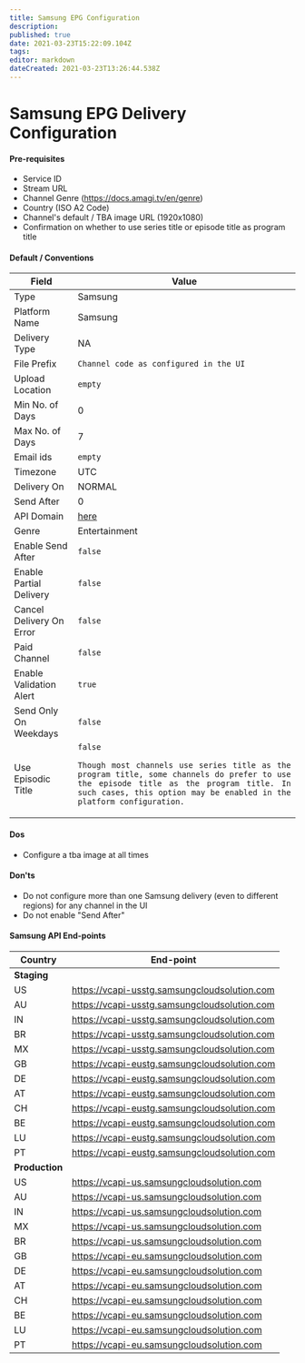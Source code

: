 ```yaml
---
title: Samsung EPG Configuration
description: 
published: true
date: 2021-03-23T15:22:09.104Z
tags: 
editor: markdown
dateCreated: 2021-03-23T13:26:44.538Z
---
```


# Samsung EPG Delivery Configuration

#### Pre-requisites

- Service ID
- Stream URL
- Channel Genre (https://docs.amagi.tv/en/genre)
- Country (ISO A2 Code)
- Channel's default / TBA image URL (1920x1080) 
- Confirmation on whether to use series title or episode title as program title



#### Default / Conventions

Field|Value
--|--
Type|Samsung
Platform Name|Samsung
Delivery Type|NA
File Prefix|`Channel code as configured in the UI`
Upload Location|`empty`
Min No. of Days|0
Max No. of Days|7
Email ids|`empty`
Timezone|UTC
Delivery On|NORMAL
Send After|0
API Domain|[here](#samsung-api-end-points)
Genre|Entertainment
Enable Send After|`false`
Enable Partial Delivery|`false`
Cancel Delivery On Error|`false`
Paid Channel|`false`
Enable Validation Alert|`true`
Send Only On Weekdays|`false`
Use Episodic Title|`false`<br/><p align="justify">`Though most channels use series title as the program title, some channels do prefer to use the episode title as the program title. In such cases, this option may be enabled in the platform configuration.`</p>

#### Dos
- Configure a tba image at all times

#### Don'ts
- Do not configure more than one Samsung delivery (even to different regions) for any channel in the UI 
- Do not enable "Send After"

#### Samsung API End-points
Country|End-point
--|--
**Staging**|
US|https://vcapi-usstg.samsungcloudsolution.com
AU|https://vcapi-usstg.samsungcloudsolution.com
IN|https://vcapi-usstg.samsungcloudsolution.com
BR|https://vcapi-usstg.samsungcloudsolution.com
MX|https://vcapi-usstg.samsungcloudsolution.com
GB|https://vcapi-eustg.samsungcloudsolution.com
DE|https://vcapi-eustg.samsungcloudsolution.com
AT|https://vcapi-eustg.samsungcloudsolution.com
CH|https://vcapi-eustg.samsungcloudsolution.com
BE|https://vcapi-eustg.samsungcloudsolution.com
LU|https://vcapi-eustg.samsungcloudsolution.com
PT|https://vcapi-eustg.samsungcloudsolution.com
**Production**|
US|https://vcapi-us.samsungcloudsolution.com
AU|https://vcapi-us.samsungcloudsolution.com
IN|https://vcapi-us.samsungcloudsolution.com
MX|https://vcapi-us.samsungcloudsolution.com
BR|https://vcapi-us.samsungcloudsolution.com
GB|https://vcapi-eu.samsungcloudsolution.com
DE|https://vcapi-eu.samsungcloudsolution.com
AT|https://vcapi-eu.samsungcloudsolution.com
CH|https://vcapi-eu.samsungcloudsolution.com
BE|https://vcapi-eu.samsungcloudsolution.com
LU|https://vcapi-eu.samsungcloudsolution.com
PT|https://vcapi-eu.samsungcloudsolution.com

